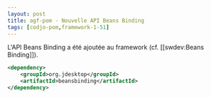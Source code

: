 ```yaml
---
layout: post
title: agf-pom - Nouvelle API Beans Binding
tags: [codjo-pom,framework-1-51]
---
```

L'API Beans Binding a été ajoutée au framework (cf. [[swdev:Beans Binding]]).

```xml
<dependency>
    <groupId>org.jdesktop</groupId>
    <artifactId>beansbinding</artifactId>
</dependency>
```
